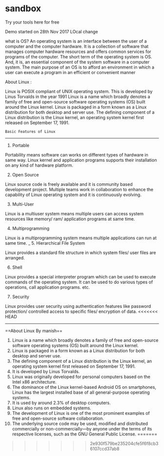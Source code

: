 # sandbox
Try your tools here for free

Demo started on 28th Nov 2017 LOcal change
 

what is OS?
An operating system is an interface between the user of a computer and the computer hardware. It is a collection of software that manages computer hardware resources and offers common services for programs of the computer. The short term 
of the operating system is OS. And, it is, an essential component of the system software in a computer system. The main purpose of an OS is to afford an environment in which a user can execute a program in an efficient or convenient manner

About Linux :

Linux is POSIX compliant of UNIX operating system. This is developed by Linus Torvalds in the year 1991
Linux is a name which broadly denotes a family of free and open-source software operating systems (OS) built around the Linux kernel.
Linux is packaged in a form known as a Linux distribution for both desktop and server use.
The defining component of a Linux distribution is the Linux kernel, an operating system kernel first released on September 17, 1991.
 
	Basic Features of Linux
-------------------------------------------------------------------
1. Portable 

 Portability means software can works on different types of hardware in same way. 
Linux kernel and application programs supports their installation on any kind of hardware platform.

2. Open Source 

 Linux source code is freely available and it is community based development project.
 Multiple teams work in collaboration to enhance the capability of Linux operating system and it is continuously evolving.

3. Multi-User 

 Linux is a multiuser system means multiple users can access system resources like memory/ ram/ application programs at same time.

4. Multiprogramming 

 Linux is a multiprogramming system means multiple applications can run at same time.
_
5. Hierarchical File System 

Linux provides a standard file structure in which system files/ user files are arranged.

6. Shell 

 Linux provides a special interpreter program which can be used to execute commands of the operating system.
 It can be used to do various types of operations, call application programs. etc.


7. Security 

 Linux provides user security using authentication features like password protection/ controlled access to specific files/ encryption of data.
<<<<<<< HEAD

-----------------------------------------------------------------------------------------------------------------------------------------------------

==About Linux By manish==

1. Linux is a name which broadly denotes a family of free and open-source software operating systems (OS) built around the Linux kernel.
2. Linux is packaged in a form known as a Linux distribution for both desktop and server use.
3. The defining component of a Linux distribution is the Linux kernel, an operating system kernel first released on September 17, 1991.
4. It is developed by Linus Torvalds. 
5. Linux was originally developed for personal computers based on the Intel x86 architecture.
6. The dominance of the Linux kernel-based Android OS on smartphones, Linux has the largest installed base of all general-purpose operating systems.
7. It is used by around 2.3% of desktop computers.
8. Linux also runs on embedded systems.
9. The development of Linux is one of the most prominent examples of free and open-source software collaboration. 
10. The underlying source code may be used, modified and distributed commercially or non-commercially—by anyone under the terms of its respective licenses, such as the GNU General Public License.
=======
>>>>>>> 2e930f579be235204cfe5f6f8cb36107ccd37ab8

